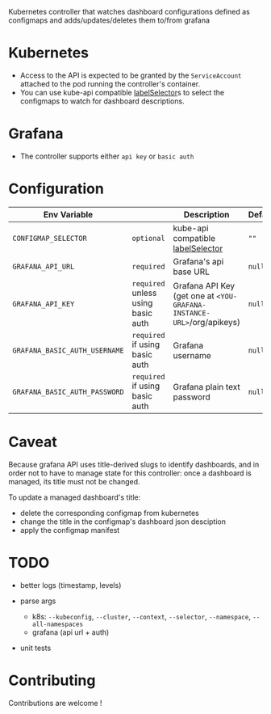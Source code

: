 Kubernetes controller that watches dashboard configurations defined as configmaps and adds/updates/deletes them to/from grafana

Kubernetes
=======
- Access to the API is expected to be granted by the `ServiceAccount` attached to the pod running the controller's container.
- You can use kube-api compatible [labelSelector](https://kubernetes.io/docs/concepts/overview/working-with-objects/labels/#label-selectors)s to select the configmaps to watch for dashboard descriptions.

Grafana
=======
- The controller supports either `api key` or `basic auth`

Configuration
=======

Env Variable | | Description | Default | Example
--- | --- | --- | --- | ---
`CONFIGMAP_SELECTOR` | `optional` | kube-api compatible [labelSelector](https://kubernetes.io/docs/concepts/overview/working-with-objects/labels/#label-selectors) | `""` | `"role=grafana-dashboard,app=awesome-app"`
`GRAFANA_API_URL` | `required` | Grafana's api base URL | `null` | `http://grafana.monitoring.svc.cluster.local/api/`
`GRAFANA_API_KEY` | `required` unless using basic auth | Grafana API Key (get one at `<YOU-GRAFANA-INSTANCE-URL>`/org/apikeys) | `null` | `"eyJrIjoiWlc4VjZaaFlZbWhwdzFiNVlHbXRn....."`
`GRAFANA_BASIC_AUTH_USERNAME` | `required` if using basic auth | Grafana username | `null` | `"mbenabda"`
`GRAFANA_BASIC_AUTH_PASSWORD` | `required` if using basic auth | Grafana plain text password | `null` | `"1234"`


Caveat
=======
Because grafana API uses title-derived slugs to identify dashboards, and in order not to have to manage state for this controller: 
once a dashboard is managed, its title must not be changed.

To update a managed dashboard's title: 
- delete the corresponding configmap from kubernetes
- change the title in the configmap's dashboard json desciption
- apply the configmap manifest


TODO
=======
- better logs (timestamp, levels)
- parse args
    - k8s:
    `--kubeconfig`,
    `--cluster`,
    `--context`,
    `--selector`,
    `--namespace`,
    `--all-namespaces`
    - grafana (api url + auth)

- unit tests


Contributing
========
Contributions are welcome !

